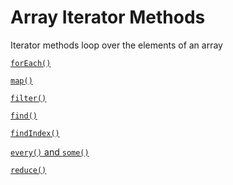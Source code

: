 # Array Iterator Methods

Iterator methods loop over the elements of an array

[`forEach()`](./forEach().md)

[`map()`](./map().md)

[`filter()`](./filter().md)

[`find()`](./find().md)

[`findIndex()`](./findIn.md)

[`every()` and `some()`](./every()%20and%20some().md)

[`reduce()`](./reduce().md)

